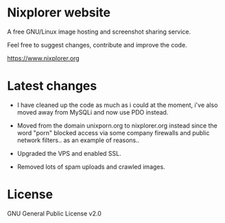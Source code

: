 # Nixplorer website
A free GNU/Linux image hosting and screenshot sharing service.

Feel free to suggest changes, contribute and improve the code.

https://www.nixplorer.org

# Latest changes
- I have cleaned up the code as much as i could at the moment, i've also moved away from MySQLi and now use PDO instead.

- Moved from the domain unixporn.org to nixplorer.org instead since the word "porn" blocked access via some company firewalls and public network filters.. as an example of reasons..

- Upgraded the VPS and enabled SSL.

- Removed lots of spam uploads and crawled images.

# License
GNU General Public License v2.0
